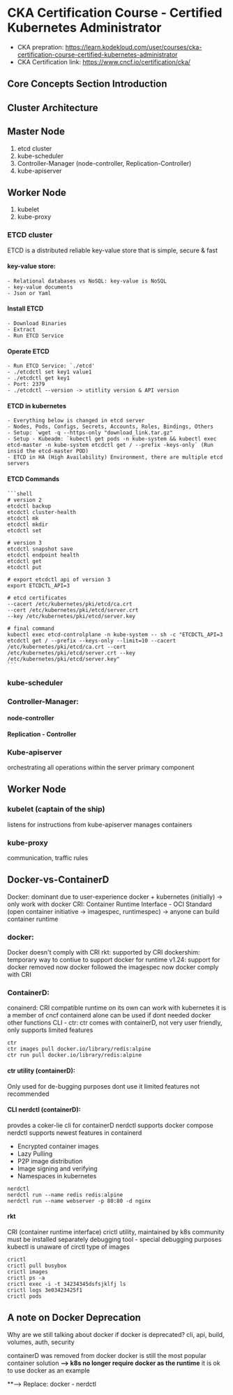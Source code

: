 # CKA Certification Course - Certified Kubernetes Administrator
 - CKA prepration: https://learn.kodekloud.com/user/courses/cka-certification-course-certified-kubernetes-administrator
 - CKA Certification link: https://www.cncf.io/certification/cka/

## Core Concepts Section Introduction
## Cluster Architecture

## Master Node
1. etcd cluster
2. kube-scheduler
3. Controller-Manager (node-controller, Replication-Controller)
4. kube-apiserver

## Worker Node
1. kubelet
2. kube-proxy

### ETCD cluster
ETCD is a distributed reliable key-value store that is simple, secure & fast
#### key-value store:
    - Relational databases vs NoSQL: key-value is NoSQL
    - key-value documents
    - Json or Yaml
#### Install ETCD
    - Download Binaries
    - Extract
    - Run ETCD Service
#### Operate ETCD
    - Run ETCD Service: `./etcd'
    - ./etcdctl set key1 value1
    - ./etcdctl get key1
    - Port: 2379
    - ./etcdctl --version -> utitlity version & API version
#### ETCD in kubernetes
    - Everything below is changed in etcd server
    - Nodes, Pods, Configs, Secrets, Accounts, Roles, Bindings, Others
    - Setup: `wget -q --https-only "download_link.tar.gz"
    - Setup - Kubeadm: `kubectl get pods -n kube-system && kubectl exec etcd-master -n kube-system etcdctl get / --prefix -keys-only` (Run insid the etcd-master POD)
    - ETCD in HA (High Availability) Environment, there are multiple etcd servers
#### ETCD Commands
    ```shell
    # version 2
    etcdctl backup
    etcdctl cluster-health
    etcdctl mk
    etcdctl mkdir
    etcdctl set

    # version 3
    etcdctl snapshot save
    etcdctl endpoint health
    etcdctl get
    etcdctl put

    # export etcdctl api of version 3
    export ETCDCTL_API=3

    # etcd certificates
    --cacert /etc/kubernetes/pki/etcd/ca.crt
    --cert /etc/kubernetes/pki/etcd/server.crt
    --key /etc/kubernetes/pki/etcd/server.key

    # final command
    kubectl exec etcd-controlplane -n kube-system -- sh -c "ETCDCTL_API=3 etcdctl get / --prefix --keys-only --limit=10 --cacert /etc/kubernetes/pki/etcd/ca.crt --cert /etc/kubernetes/pki/etcd/server.crt --key /etc/kubernetes/pki/etcd/server.key"
    ```
### kube-scheduler

### Controller-Manager:
#### node-controller
#### Replication - Controller

### Kube-apiserver
orchestrating all operations within the server
primary component

## Worker Node
### kubelet (captain of the ship)
listens for instructions from kube-apiserver
manages containers

### kube-proxy
communication, traffic rules

## Docker-vs-ContainerD
Docker: dominant due to user-experience
docker + kubernetes (initially) -> only work with docker
CRI: Container Runtime Interface - OCI Standard (open container initiative -> imagespec, runtimespec) -> anyone can build container runtime

### docker:
Docker doesn't comply with CRI
rkt: supported by CRI
dockershim: temporary way to contiue to support docker for runtime
v1.24: support for docker removed
now docker followed the imagespec
now docker comply with CRI

### ContainerD:
conainerd: CRI compatible
runtime on its own
can work with kubernetes
it is a member of cncf
containerd alone can be used if dont needed docker other functions
CLI - ctr: ctr comes with containerD, not very user friendly, only supports limited features
```shell
ctr
ctr images pull docker.io/library/redis:alpine
ctr run pull docker.io/library/redis:alpine
```
#### ctr utility (containerD):
Only used for de-bugging purposes
dont use it
limited features
not recommended

#### CLI nerdctl (containerD):
provdes a coker-lie cli for containerD
nerdctl supports docker compose
nerdctl supports newest features in containerd
 - Encrypted container images
 - Lazy Pulling
 - P2P image distribution
 - Image signing and verifying
 - Namespaces in kubernetes
```shell
nerdctl
nerdctl run --name redis redis:alpine
nerdctl run --name webserver -p 80:80 -d nginx
```

#### rkt
CRI (container runtime interface)
crictl utility, maintained by k8s community
must be installed separately
debugging tool - special debugging purposes
kubectl is unaware of circtl type of images
```shell
crictl
crictl pull busybox
crictl images
crictl ps -a
crictl exec -i -t 34234345dsfsjklfj ls
crictl logs 3e03423425f1
crictl pods
```

## A note on Docker Deprecation
Why are we still talking about docker if docker is deprecated?
cli, api, build, volumes, auth, security

containerD was removed from docker
docker is still the most popular container solution
**--> k8s no longer require docker as the runtime**
it is ok to use docker as an example

**--> Replace: docker - nerdctl
